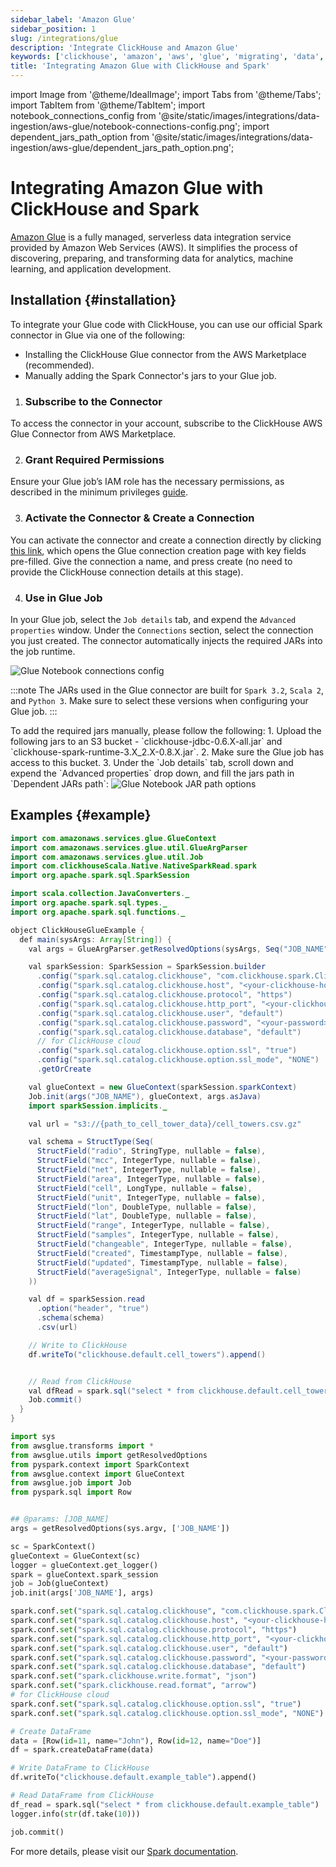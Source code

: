 ```yaml
---
sidebar_label: 'Amazon Glue'
sidebar_position: 1
slug: /integrations/glue
description: 'Integrate ClickHouse and Amazon Glue'
keywords: ['clickhouse', 'amazon', 'aws', 'glue', 'migrating', 'data', 'spark']
title: 'Integrating Amazon Glue with ClickHouse and Spark'
---
```


import Image from '@theme/IdealImage';
import Tabs from '@theme/Tabs';
import TabItem from '@theme/TabItem';
import notebook_connections_config from '@site/static/images/integrations/data-ingestion/aws-glue/notebook-connections-config.png';
import dependent_jars_path_option from '@site/static/images/integrations/data-ingestion/aws-glue/dependent_jars_path_option.png';

# Integrating Amazon Glue with ClickHouse and Spark

[Amazon Glue](https://aws.amazon.com/glue/) is a fully managed, serverless data integration service provided by Amazon Web Services (AWS). It simplifies the process of discovering, preparing, and transforming data for analytics, machine learning, and application development.

## Installation {#installation}

To integrate your Glue code with ClickHouse, you can use our official Spark connector in Glue via one of the following:
- Installing the ClickHouse Glue connector from the AWS Marketplace (recommended).
- Manually adding the Spark Connector's jars to your Glue job.

<Tabs>
<TabItem value="AWS Marketplace" label="AWS Marketplace" default>

1. <h3 id="subscribe-to-the-connector">Subscribe to the Connector</h3>
To access the connector in your account, subscribe to the ClickHouse AWS Glue Connector from AWS Marketplace.

2. <h3 id="grant-required-permissions">Grant Required Permissions</h3>
Ensure your Glue job’s IAM role has the necessary permissions, as described in the minimum privileges [guide](https://docs.aws.amazon.com/glue/latest/dg/getting-started-min-privs-job.html#getting-started-min-privs-connectors).

3. <h3 id="activate-the-connector">Activate the Connector & Create a Connection</h3>
You can activate the connector and create a connection directly by clicking [this link](https://console.aws.amazon.com/gluestudio/home#/connector/add-connection?connectorName="ClickHouse%20AWS%20Glue%20Connector"&connectorType="Spark"&connectorUrl=https://709825985650.dkr.ecr.us-east-1.amazonaws.com/clickhouse/clickhouse-glue:0.1&connectorClassName="com.clickhouse.spark.ClickHouseCatalog"), which opens the Glue connection creation page with key fields pre-filled. Give the connection a name, and press create (no need to provide the ClickHouse connection details at this stage).

4. <h3 id="use-in-glue-job">Use in Glue Job</h3>
In your Glue job, select the `Job details` tab, and expend the `Advanced properties` window. Under the `Connections` section, select the connection you just created. The connector automatically injects the required JARs into the job runtime.

<Image img={notebook_connections_config} size='md' alt='Glue Notebook connections config'  />

:::note
The JARs used in the Glue connector are built for `Spark 3.2`, `Scala 2`, and `Python 3`. Make sure to select these versions when configuring your Glue job.
:::

</TabItem>
<TabItem value="Manual Installation" label="Manual Installation">
To add the required jars manually, please follow the following:
1. Upload the following jars to an S3 bucket - `clickhouse-jdbc-0.6.X-all.jar` and `clickhouse-spark-runtime-3.X_2.X-0.8.X.jar`.
2. Make sure the Glue job has access to this bucket.
3. Under the `Job details` tab, scroll down and expend the `Advanced properties` drop down, and fill the jars path in `Dependent JARs path`:

<Image img={dependent_jars_path_option} size='md' alt='Glue Notebook JAR path options'  />

</TabItem>
</Tabs>

## Examples {#example}
<Tabs>
<TabItem value="Scala" label="Scala" default>

```java
import com.amazonaws.services.glue.GlueContext
import com.amazonaws.services.glue.util.GlueArgParser
import com.amazonaws.services.glue.util.Job
import com.clickhouseScala.Native.NativeSparkRead.spark
import org.apache.spark.sql.SparkSession

import scala.collection.JavaConverters._
import org.apache.spark.sql.types._
import org.apache.spark.sql.functions._

object ClickHouseGlueExample {
  def main(sysArgs: Array[String]) {
    val args = GlueArgParser.getResolvedOptions(sysArgs, Seq("JOB_NAME").toArray)

    val sparkSession: SparkSession = SparkSession.builder
      .config("spark.sql.catalog.clickhouse", "com.clickhouse.spark.ClickHouseCatalog")
      .config("spark.sql.catalog.clickhouse.host", "<your-clickhouse-host>")
      .config("spark.sql.catalog.clickhouse.protocol", "https")
      .config("spark.sql.catalog.clickhouse.http_port", "<your-clickhouse-port>")
      .config("spark.sql.catalog.clickhouse.user", "default")
      .config("spark.sql.catalog.clickhouse.password", "<your-password>")
      .config("spark.sql.catalog.clickhouse.database", "default")
      // for ClickHouse cloud
      .config("spark.sql.catalog.clickhouse.option.ssl", "true")
      .config("spark.sql.catalog.clickhouse.option.ssl_mode", "NONE")
      .getOrCreate

    val glueContext = new GlueContext(sparkSession.sparkContext)
    Job.init(args("JOB_NAME"), glueContext, args.asJava)
    import sparkSession.implicits._

    val url = "s3://{path_to_cell_tower_data}/cell_towers.csv.gz"

    val schema = StructType(Seq(
      StructField("radio", StringType, nullable = false),
      StructField("mcc", IntegerType, nullable = false),
      StructField("net", IntegerType, nullable = false),
      StructField("area", IntegerType, nullable = false),
      StructField("cell", LongType, nullable = false),
      StructField("unit", IntegerType, nullable = false),
      StructField("lon", DoubleType, nullable = false),
      StructField("lat", DoubleType, nullable = false),
      StructField("range", IntegerType, nullable = false),
      StructField("samples", IntegerType, nullable = false),
      StructField("changeable", IntegerType, nullable = false),
      StructField("created", TimestampType, nullable = false),
      StructField("updated", TimestampType, nullable = false),
      StructField("averageSignal", IntegerType, nullable = false)
    ))

    val df = sparkSession.read
      .option("header", "true")
      .schema(schema)
      .csv(url)

    // Write to ClickHouse
    df.writeTo("clickhouse.default.cell_towers").append()


    // Read from ClickHouse
    val dfRead = spark.sql("select * from clickhouse.default.cell_towers")
    Job.commit()
  }
}
```

</TabItem>
<TabItem value="Python" label="Python">

```python
import sys
from awsglue.transforms import *
from awsglue.utils import getResolvedOptions
from pyspark.context import SparkContext
from awsglue.context import GlueContext
from awsglue.job import Job
from pyspark.sql import Row


## @params: [JOB_NAME]
args = getResolvedOptions(sys.argv, ['JOB_NAME'])

sc = SparkContext()
glueContext = GlueContext(sc)
logger = glueContext.get_logger()
spark = glueContext.spark_session
job = Job(glueContext)
job.init(args['JOB_NAME'], args)

spark.conf.set("spark.sql.catalog.clickhouse", "com.clickhouse.spark.ClickHouseCatalog")
spark.conf.set("spark.sql.catalog.clickhouse.host", "<your-clickhouse-host>")
spark.conf.set("spark.sql.catalog.clickhouse.protocol", "https")
spark.conf.set("spark.sql.catalog.clickhouse.http_port", "<your-clickhouse-port>")
spark.conf.set("spark.sql.catalog.clickhouse.user", "default")
spark.conf.set("spark.sql.catalog.clickhouse.password", "<your-password>")
spark.conf.set("spark.sql.catalog.clickhouse.database", "default")
spark.conf.set("spark.clickhouse.write.format", "json")
spark.conf.set("spark.clickhouse.read.format", "arrow")
# for ClickHouse cloud
spark.conf.set("spark.sql.catalog.clickhouse.option.ssl", "true")
spark.conf.set("spark.sql.catalog.clickhouse.option.ssl_mode", "NONE")

# Create DataFrame
data = [Row(id=11, name="John"), Row(id=12, name="Doe")]
df = spark.createDataFrame(data)

# Write DataFrame to ClickHouse
df.writeTo("clickhouse.default.example_table").append()

# Read DataFrame from ClickHouse
df_read = spark.sql("select * from clickhouse.default.example_table")
logger.info(str(df.take(10)))

job.commit()
```

</TabItem>
</Tabs>

For more details, please visit our [Spark documentation](/integrations/apache-spark).

